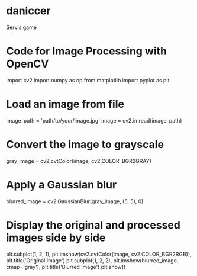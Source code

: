 # daniccer
Servis game
# Code for Image Processing with OpenCV
import cv2
import numpy as np
from matplotlib import pyplot as plt

# Load an image from file
image_path = 'path/to/your/image.jpg'
image = cv2.imread(image_path)

# Convert the image to grayscale
gray_image = cv2.cvtColor(image, cv2.COLOR_BGR2GRAY)

# Apply a Gaussian blur
blurred_image = cv2.GaussianBlur(gray_image, (5, 5), 0)

# Display the original and processed images side by side
plt.subplot(1, 2, 1), plt.imshow(cv2.cvtColor(image, cv2.COLOR_BGR2RGB)), plt.title('Original Image')
plt.subplot(1, 2, 2), plt.imshow(blurred_image, cmap='gray'), plt.title('Blurred Image')
plt.show()
